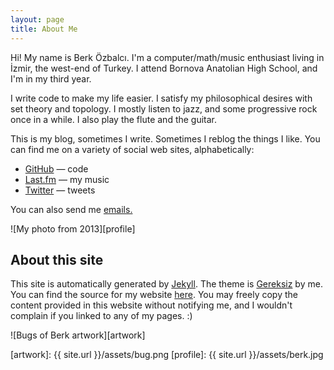```yaml
---
layout: page
title: About Me
---
```



Hi! My name is Berk Özbalcı. I'm a computer/math/music enthusiast living in İzmir, the west-end of Turkey. I attend Bornova Anatolian High School, and I'm in my third year.

I write code to make my life easier. I satisfy my philosophical desires with set theory and topology. I mostly listen to jazz, and some progressive rock once in a while. I also play the flute and the guitar.

This is my blog, sometimes I write. Sometimes I reblog the things I like. You can find me on a variety of social web sites, alphabetically:

* [GitHub][github] — code
* [Last.fm][lastfm] — my music
* [Twitter][twitter] — tweets

You can also send me [emails.][email]

![My photo from 2013][profile]

## About this site

This site is automatically generated by [Jekyll][jekyll]. The theme is [Gereksiz][gereksiz] by me. You can find the source for my website [here][blogsrc]. You may freely copy the content provided in this website without notifying me, and I wouldn't complain if you linked to any of my pages. :)

![Bugs of Berk artwork][artwork]

[email]: mailto:berkozbalci@gmail.com
[github]: https://github.com/berkoz
[lastfm]: http://www.last.fm/user/theconjuring666
[twitter]: https://twitter.com/bozbalci
[jekyll]: http://jekyllrb.com
[gereksiz]: https://github.com/berkoz/gereksiz
[blogsrc]: https://github.com/berkoz/blog
[artwork]: {{ site.url }}/assets/bug.png
[profile]: {{ site.url }}/assets/berk.jpg
